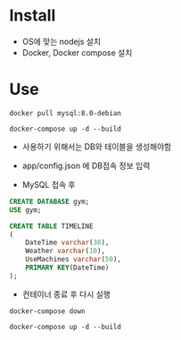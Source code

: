 # Install


- OS에 맞는 nodejs 설치
- Docker, Docker compose 설치

# Use
```
docker pull mysql:8.0-debian

docker-compose up -d --build
```

- 사용하기 위해서는 DB와 테이블을 생성해야함

- app/config.json 에 DB접속 정보 입력

- MySQL 접속 후

```sql
CREATE DATABASE gym;
USE gym;

CREATE TABLE TIMELINE
(
    DateTime varchar(30),
    Weather varchar(10),
    UseMachines varchar(50),
    PRIMARY KEY(DateTime)
);
```
- 컨테이너 종료 후 다시 실행

```
docker-compose down

docker-compose up -d --build
```